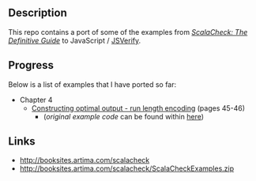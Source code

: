 ## Description

This repo contains a port of some of the examples from [_ScalaCheck: The Definitive Guide_](http://www.artima.com/shop/scalacheck) to JavaScript / [JSVerify](http://jsverify.github.io/).

## Progress

Below is a list of examples that I have ported so far:

* Chapter 4
    * [Constructing optimal output - run length encoding](https://github.com/taylorjg/ScalaCheckBookExamplesInJSVerify/tree/master/src/chapter4) (pages 45-46)
        * (_original example code_ can be found within [here](http://booksites.artima.com/scalacheck/examples/html/ch04.html#sec6))    
     
## Links

* http://booksites.artima.com/scalacheck
* http://booksites.artima.com/scalacheck/ScalaCheckExamples.zip
